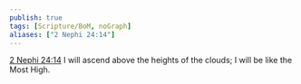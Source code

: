 ```yaml
---
publish: true
tags: [Scripture/BoM, noGraph]
aliases: ["2 Nephi 24:14"]
---
```

[2 Nephi 24:14](https://churchofjesuschrist.org/study/scriptures/bofm/2-ne/24?lang=eng&id=p14#p14) I will ascend above the heights of the clouds; I will be like the Most High.
